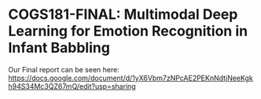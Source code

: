 # COGS181-FINAL: Multimodal Deep Learning for Emotion Recognition in Infant Babbling

Our Final report can be seen here: https://docs.google.com/document/d/1yX6Vbm7zNPcAE2PEKnNdtjNeeKgkh94S34Mc3QZ67mQ/edit?usp=sharing



